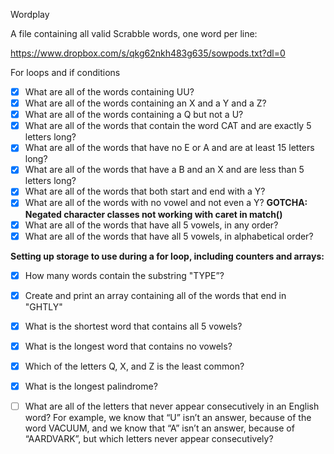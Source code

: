 
Wordplay

A file containing all valid Scrabble words, one word per line:

https://www.dropbox.com/s/qkg62nkh483g635/sowpods.txt?dl=0


For loops and if conditions

- [x] What are all of the words containing UU?
- [x] What are all of the words containing an X and a Y and a Z?
- [x] What are all of the words containing a Q but not a U?
- [x] What are all of the words that contain the word CAT and are exactly 5 letters long?
- [x] What are all of the words that have no E or A and are at least 15 letters long?
- [x] What are all of the words that have a B and an X and are less than 5 letters long?
- [x] What are all of the words that both start and end with a Y?
- [x] What are all of the words with no vowel and not even a Y? **GOTCHA: Negated character classes not working with caret in match()**
- [x] What are all of the words that have all 5 vowels, in any order?
- [x] What are all of the words that have all 5 vowels, in alphabetical order?

**Setting up storage to use during a for loop, including counters and arrays:**

- [x] How many words contain the substring "TYPE”?
- [x] Create and print an array containing all of the words that end in "GHTLY"
- [x] What is the shortest word that contains all 5 vowels?
- [X] What is the longest word that contains no vowels?
- [x] Which of the letters Q, X, and Z is the least common?
- [x] What is the longest palindrome?

- [ ] What are all of the letters that never appear consecutively in an English word? For example, we know that “U” isn’t an answer, because of the word VACUUM, and we know that “A” isn’t an answer, because of “AARDVARK”, but which letters never appear consecutively?